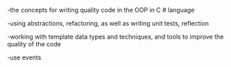 -the concepts for writing quality code in the OOP in C # language

-using abstractions, refactoring, as well as writing unit tests, reflection

-working with template data types and techniques, and tools to improve the quality of the code

-use events

